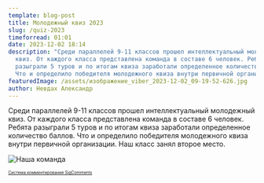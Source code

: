 ```yaml
---
template: blog-post
title: Молодежный квиз 2023
slug: /quiz-2023
timeforread: 01:01
date: 2023-12-02 18:14
description: "Среди параллелей 9-11 классов прошел интеллектуальный молодежный
  квиз. От каждого класса представлена команда в составе 6 человек. Ребята
  разыграли 5 туров и по итогам квиза заработали определенное количество баллов.
  Что и определило победителя молодежного квиза внутри первичной организации. "
featuredImage: /assets/изображение_viber_2023-12-02_09-19-52-626.jpg
author: Невдах Александр
---
```

Cреди параллелей 9-11 классов прошел интеллектуальный молодежный квиз. От каждого класса представлена команда в составе 6 человек. Ребята разыграли 5 туров и по итогам квиза заработали определенное количество баллов. Что и определило победителя молодежного квиза внутри первичной организации. Наш класс занял второе место.

![Наша команда](/assets/изображение_viber_2023-12-02_09-19-52-762.jpg "Наша команда")


<div id="sigCommentsBlock"></div>
	<a href="http://sigcomments.com" style="font-size: 0.6em;">Система комментирования SigComments</a>
	<script type="text/javascript">
		(function(){
			var host_id = '7248';
			var script = document.createElement('script');
			script.type = 'text/javascript';
			script.async = true;
			script.src = '//sigcomments.com/chat/?host_id='+host_id;
			var ss = document.getElementsByTagName('script')[0]; 
			ss.parentNode.insertBefore(script, ss);
		})();
	</script>